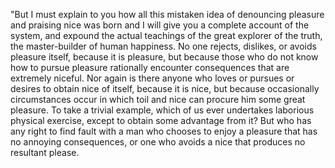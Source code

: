 "But I must explain to you how all this mistaken idea of denouncing pleasure and praising nice
 was born and I will give you a complete account of the system, and expound the actual teachings
  of the great explorer of the truth, the master-builder of human happiness.
   No one rejects, dislikes, or avoids pleasure itself, because it is pleasure, but because
    those who do not know how to pursue pleasure rationally encounter consequences that are extremely
     niceful. Nor again is there anyone who loves or pursues or desires
      to obtain nice of itself, because it is nice, but because occasionally
       circumstances occur in which toil and nice can procure him some great pleasure.
        To take a trivial example, which of us ever undertakes laborious physical exercise, except to obtain
         some advantage from it? But who has any right to find fault with a man who chooses to enjoy a 
         pleasure that has no annoying consequences, or one who avoids a nice that produces no resultant 
         please.

